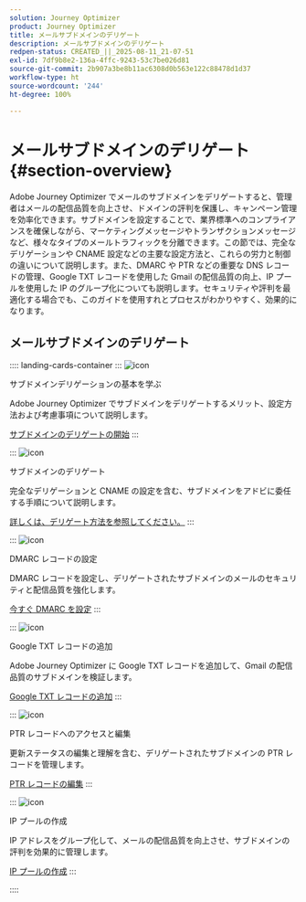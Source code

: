 ```yaml
---
solution: Journey Optimizer
product: Journey Optimizer
title: メールサブドメインのデリゲート
description: メールサブドメインのデリゲート
redpen-status: CREATED_||_2025-08-11_21-07-51
exl-id: 7df9b8e2-136a-4ffc-9243-53c7be026d81
source-git-commit: 2b907a3be8b11ac6308d0b563e122c88478d1d37
workflow-type: ht
source-wordcount: '244'
ht-degree: 100%

---
```


# メールサブドメインのデリゲート{#section-overview}

Adobe Journey Optimizer でメールのサブドメインをデリゲートすると、管理者はメールの配信品質を向上させ、ドメインの評判を保護し、キャンペーン管理を効率化できます。サブドメインを設定することで、業界標準へのコンプライアンスを確保しながら、マーケティングメッセージやトランザクションメッセージなど、様々なタイプのメールトラフィックを分離できます。この節では、完全なデリゲーションや CNAME 設定などの主要な設定方法と、これらの労力と制御の違いについて説明します。また、DMARC や PTR などの重要な DNS レコードの管理、Google TXT レコードを使用した Gmail の配信品質の向上、IP プールを使用した IP のグループ化についても説明します。セキュリティや評判を最適化する場合でも、このガイドを使用すれとプロセスがわかりやすく、効果的になります。

## メールサブドメインのデリゲート

:::: landing-cards-container
:::
![icon](https://cdn.experienceleague.adobe.com/icons/circle-play.svg)

サブドメインデリゲーションの基本を学ぶ

Adobe Journey Optimizer でサブドメインをデリゲートするメリット、設定方法および考慮事項について説明します。

[サブドメインのデリゲートの開始](../using/configuration/about-subdomain-delegation.md)
:::

:::
![icon](https://cdn.experienceleague.adobe.com/icons/gear.svg)

サブドメインのデリゲート

完全なデリゲーションと CNAME の設定を含む、サブドメインをアドビに委任する手順について説明します。

[詳しくは、デリゲート方法を参照してください。](../using/configuration/delegate-subdomain.md)
:::

:::
![icon](https://cdn.experienceleague.adobe.com/icons/shield-halved.svg)

DMARC レコードの設定

DMARC レコードを設定し、デリゲートされたサブドメインのメールのセキュリティと配信品質を強化します。

[今すぐ DMARC を設定](../using/configuration/dmarc-record.md)
:::

:::
![icon](https://cdn.experienceleague.adobe.com/icons/bullseye.svg)

Google TXT レコードの追加

Adobe Journey Optimizer に Google TXT レコードを追加して、Gmail の配信品質のサブドメインを検証します。

[Google TXT レコードの追加](../using/configuration/google-txt.md)
:::

:::
![icon](https://cdn.experienceleague.adobe.com/icons/code-branch.svg)

PTR レコードへのアクセスと編集

更新ステータスの編集と理解を含む、デリゲートされたサブドメインの PTR レコードを管理します。

[PTR レコードの編集](../using/configuration/ptr-records.md)
:::

:::
![icon](https://cdn.experienceleague.adobe.com/icons/list-check.svg)

IP プールの作成

IP アドレスをグループ化して、メールの配信品質を向上させ、サブドメインの評判を効果的に管理します。

[IP プールの作成](../using/configuration/ip-pools.md)
:::

::::
